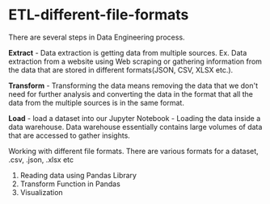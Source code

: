 # ETL-different-file-formats

There are several steps in Data Engineering process.

**Extract** - Data extraction is getting data from multiple sources. Ex. Data extraction from a website using Web scraping or gathering information from the data that are stored in different formats(JSON, CSV, XLSX etc.).

**Transform** - Transforming the data means removing the data that we don't need for further analysis and converting the data in the format that all the data from the multiple sources is in the same format.

**Load** - load a dataset into our Jupyter Notebook - Loading the data inside a data warehouse. Data warehouse essentially contains large volumes of data that are accessed to gather insights.

Working with different file formats. There are various formats for a dataset, .csv, .json, .xlsx etc
1. Reading data using Pandas Library
2. Transform Function in Pandas
3. Visualization
